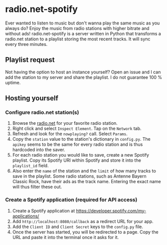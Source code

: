 radio.net-spotify
=================

Ever wanted to listen to music but don't wanna play the same music as you always do? Enjoy the music from radio stations with higher bitrate and without ads!
radio.net-spotify is a server written in Python that transforms a radio.net station to a playlist storing the most recent tracks. It will sync every three minutes.

## Playlist request
Not having the option to host an instance yourself? Open an issue and I can add the station to my server and share the playlist. I do not guarantee 100 % uptime.

## Hosting yourself

### Configure radio.net station(s)
1. Browse the [radio.net](https://radio.net) for your favorite radio station.
2. Right click and select `Inspect Element`. Tap on the `Network` tab.
3. Refresh and look for the `nowplaying?` call. Select `Params`.
4. Copy the `station` value to the station's dictionary in `config.py`. The `apikey` seems to be the same for every radio station and is thus hardcoded into the saver.
5. For each radio station you would like to save, create a new Spotify playlist. Copy its Spotify URI within Spotify and store it into the `playlist_id` field.
6. Also enter the `name` of the station and the `limit` of how many tracks to save in the playlist. Some radio stations, such as Antenne Bayern Classic Rock, have their ads as the track name. Entering the exact name will thus filter these out.

### Create a Spotify application (required for API access)
1. Create a Spotify application at https://developer.spotify.com/my-applications/
2. Add `http://localhost:8080/callback` as a redirect URL for your app.
3. Add the `Client ID` and `Client Secret` keys to the `config.py` file.
4. Once the server has started, you will be redirected to a page. Copy the URL and paste it into the terminal once it asks for it.